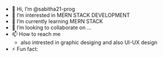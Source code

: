 - 👋 Hi, I’m @sabitha21-prog
- 👀 I’m interested in MERN STACK DEVELOPMENT
- 🌱 I’m currently learning MERN STACK
- 💞️ I’m looking to collaborate on ...
- 📫 How to reach me 
  - also intrested in graphic desiging and also UI-UX design
- ⚡ Fun fact: 

<!---
sabitha21-prog/sabitha21-prog is a ✨ special ✨ repository because its `README.md` (this file) appears on your GitHub profile.
You can click the Preview link to take a look at your changes.
--->
